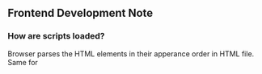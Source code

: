 <h2>Frontend Development Note </2>

<h3>How are scripts loaded? </h3>
Browser parses the HTML elements in their apperance order in HTML file. Same for <code><script></code> element. If one script is
dependant on another, then they will be loaded sequentically as well, causing a delay and bad user experience. 

<h3> var, const, let</h3>
<p> <em>var: </em>Prior to ES6 standard, was the only keyword for declaring variables.
<br> <em>const: </em>a const variable cannot be reassigned because it is constant. 
<br> <em>let: </em> variable can be reassigned a different value. </p> 
